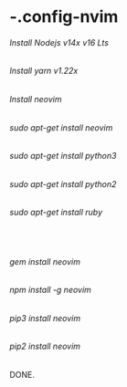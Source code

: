 # -.config-nvim
<h6>Install Nodejs v14x v16 Lts</h6>
<h6>Install yarn v1.22x</h6>
<h6>Install neovim</h6>
<h6>sudo apt-get install neovim </h6>
<h6>sudo apt-get install python3</h6>
<h6>sudo apt-get install python2</h6>
<h6>sudo apt-get install ruby</h6>
<br>
<h6>gem install neovim</h6>
<h6>npm install -g neovim</h6>
<h6>pip3 install neovim</h6>
<h6>pip2 install neovim</h6>
DONE.
